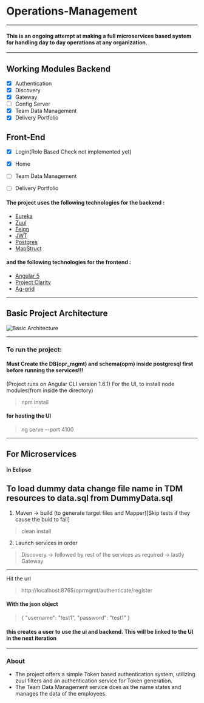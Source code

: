 # Operations-Management
***
#### This is an ongoing attempt at making a full microservices based system for handling day to day operations at any organization.
***
## Working Modules Backend
- [x] Authentication
- [x] Discovery
- [x] Gateway
- [ ] Config Server
- [x] Team Data Management
- [x] Delivery Portfolio

## Front-End
- [x] Login(Role Based Check not implemented yet)
- [x] Home
- [ ] Team Data Management
- [ ] Delivery Portfolio


#### The project uses the following technologies for the backend : 
  * [Eureka](https://github.com/Netflix/eureka/wiki/Eureka-at-a-glance)
  * [Zuul](https://github.com/Netflix/zuul)
  * [Feign](https://github.com/OpenFeign/feign)
  * [JWT](https://jwt.io/)
  * [Postgres](https://www.postgresql.org/about/)
  * [MapStruct](http://mapstruct.org/)
  
#### and the following technologies for the frontend : 
  * [Angular 5](https://angular.io/docs)
  * [Project Clarity](https://vmware.github.io/clarity/)
  * [Ag-grid](https://www.ag-grid.com/about.php)
  
 ***
 ## Basic Project Architecture
 ![Basic Architecture](https://tusharsharma118.github.io/Hosted-Images/OPM.png)
 ***

 
### To run the project:
  #### Must Create the DB(opr_mgmt) and schema(opm) inside postgresql first before running the services!!!
  (Project runs on Angular CLI version 1.6.1)
  For the UI, to install node modules(from inside the directory)
  > npm install
#### for hosting the UI
  > ng serve --port 4100
***

## For Microservices
  
#### In Eclipse
 ## To load dummy data change file name in TDM resources to data.sql from DummyData.sql
 1. Maven -> build (to generate target files and Mapper)[Skip tests if they cause the buid to fail] 
  > clean install 
 2. Launch services in order
  > Discovery -> followed by rest of the services as required -> lastly Gateway
 
 ***
 Hit the url
 >  http://localhost:8765/oprmgmt/authenticate/register
 #### With the json object
 > {
        "username": "test1",
        "password": "test1"   }
   
 #### this creates a user to use the ui and backend. This will be linked to the UI in the next iteration
 ***
 
 ### About
 * The project offers a simple Token based authentication system, utilizing zuul filters and an authentication service for Token         generation.
 * The Team Data Management service does as the name states and manages the data of the employees.
 
